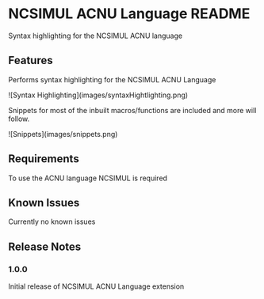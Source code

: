 # NCSIMUL ACNU Language README

Syntax highlighting for the NCSIMUL ACNU language

## Features

Performs syntax highlighting for the NCSIMUL ACNU Language

![Syntax Highlighting\](images/syntaxHightlighting.png\)

Snippets for most of the inbuilt macros/functions are included and more will follow.

![Snippets\](images/snippets.png\)

## Requirements

To use the ACNU language NCSIMUL is required

## Known Issues

Currently no known issues

## Release Notes

### 1.0.0

Initial release of NCSIMUL ACNU Language extension
